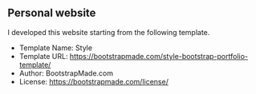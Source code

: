 ## Personal website

I developed this website starting from the following template.

- Template Name: Style
- Template URL: https://bootstrapmade.com/style-bootstrap-portfolio-template/
- Author: BootstrapMade.com
- License: https://bootstrapmade.com/license/
